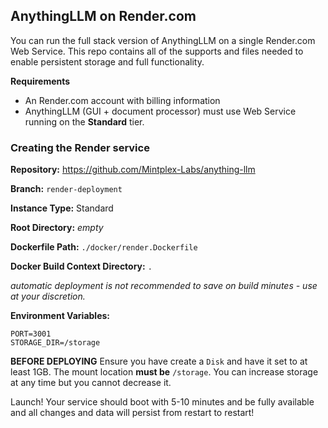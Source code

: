 ## AnythingLLM on Render.com

You can run the full stack version of AnythingLLM on a single Render.com Web Service. This repo contains all of the supports and files needed to enable persistent storage and full functionality.

**Requirements**
- An Render.com account with billing information
- AnythingLLM (GUI + document processor) must use Web Service running on the **Standard** tier.

### Creating the Render service
**Repository:** https://github.com/Mintplex-Labs/anything-llm

**Branch:** `render-deployment`

**Instance Type:** Standard

**Root Directory:** _empty_

**Dockerfile Path:** `./docker/render.Dockerfile`

**Docker Build Context Directory:** `.`

_automatic deployment is not recommended to save on build minutes - use at your discretion._

**Environment Variables:**
```
PORT=3001
STORAGE_DIR=/storage
```

**BEFORE DEPLOYING**
Ensure you have create a `Disk` and have it set to at least 1GB. The mount location **must be** `/storage`. You can increase storage at any time but you cannot decrease it.

Launch! Your service should boot with 5-10 minutes and be fully available and all changes and data will persist from restart to restart!